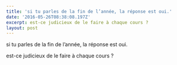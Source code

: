 ```yaml
---
title: 'si tu parles de la fin de l’année, la réponse est oui.'
date: '2016-05-26T08:38:08.197Z'
excerpt: est-ce judicieux de le faire à chaque cours ?
layout: post
---
```

si tu parles de la fin de l’année, la réponse est oui.

est-ce judicieux de le faire à chaque cours ?
